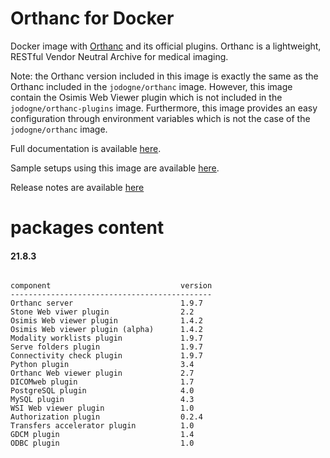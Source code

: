 # Orthanc for Docker
Docker image with [Orthanc](http://www.orthanc-server.com/) and its official plugins. Orthanc is a lightweight, RESTful Vendor Neutral Archive for medical imaging.

Note: the Orthanc version included in this image is exactly the same as the Orthanc included in the `jodogne/orthanc` image.  However,
this image contain the Osimis Web Viewer plugin which is not included in the `jodogne/orthanc-plugins` image.  Furthermore,
this image provides an easy configuration through environment variables which is not the case of the `jodogne/orthanc` image.

Full documentation is available [here](https://book.orthanc-server.com/users/docker-osimis.html).

Sample setups using this image are available [here](https://bitbucket.org/osimis/orthanc-setup-samples/).

Release notes are available [here](https://bitbucket.org/osimis/orthanc-builder/src/master/release-notes-docker-images.txt)


# packages content

#### 21.8.3
```

component                             version
---------------------------------------------
Orthanc server                        1.9.7
Stone Web viwer plugin                2.2
Osimis Web viewer plugin              1.4.2
Osimis Web viewer plugin (alpha)      1.4.2
Modality worklists plugin             1.9.7
Serve folders plugin                  1.9.7
Connectivity check plugin             1.9.7
Python plugin                         3.4
Orthanc Web viewer plugin             2.7
DICOMweb plugin                       1.7
PostgreSQL plugin                     4.0
MySQL plugin                          4.3
WSI Web viewer plugin                 1.0
Authorization plugin                  0.2.4
Transfers accelerator plugin          1.0
GDCM plugin                           1.4
ODBC plugin                           1.0
```
